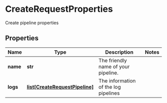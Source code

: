 # CreateRequestProperties

Create pipeline properties
## Properties
| Name | Type | Description | Notes |
| ------------ | ------------- | ------------- | ------------- |
| **name** | **str** | The friendly name of your pipeline. |  |
| **logs** | [**list[CreateRequestPipeline]**](CreateRequestPipeline.md) | The information of the log pipelines |  |


